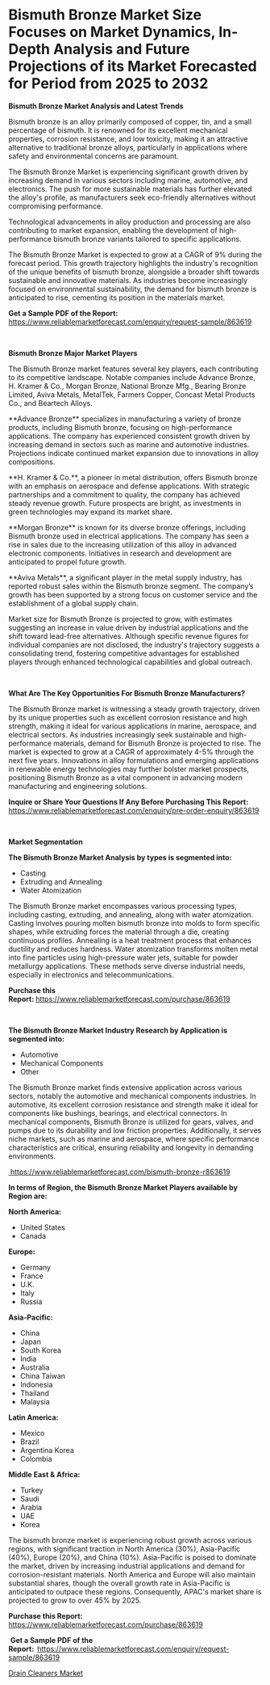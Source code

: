 <p><h1>Bismuth Bronze Market Size Focuses on Market Dynamics, In-Depth Analysis and Future Projections of its Market Forecasted for Period from 2025 to 2032</h1></p><p><strong>Bismuth Bronze Market Analysis and Latest Trends</strong></p>
<p><p>Bismuth bronze is an alloy primarily composed of copper, tin, and a small percentage of bismuth. It is renowned for its excellent mechanical properties, corrosion resistance, and low toxicity, making it an attractive alternative to traditional bronze alloys, particularly in applications where safety and environmental concerns are paramount. </p><p>The Bismuth Bronze Market is experiencing significant growth driven by increasing demand in various sectors including marine, automotive, and electronics. The push for more sustainable materials has further elevated the alloy's profile, as manufacturers seek eco-friendly alternatives without compromising performance. </p><p>Technological advancements in alloy production and processing are also contributing to market expansion, enabling the development of high-performance bismuth bronze variants tailored to specific applications. </p><p>The Bismuth Bronze Market is expected to grow at a CAGR of 9% during the forecast period. This growth trajectory highlights the industry's recognition of the unique benefits of bismuth bronze, alongside a broader shift towards sustainable and innovative materials. As industries become increasingly focused on environmental sustainability, the demand for bismuth bronze is anticipated to rise, cementing its position in the materials market.</p></p>
<p><strong>Get a Sample PDF of the Report:&nbsp;</strong> <a href="https://www.reliablemarketforecast.com/enquiry/request-sample/863619?utm_campaign=2732&utm_medium=2&utm_source=Github&utm_content=ia&utm_term=01042025&utm_id=bismuth-bronze">https://www.reliablemarketforecast.com/enquiry/request-sample/863619</a></p>
<p>&nbsp;</p>
<p><strong>Bismuth Bronze Major Market Players</strong></p>
<p><p>The Bismuth Bronze market features several key players, each contributing to its competitive landscape. Notable companies include Advance Bronze, H. Kramer & Co., Morgan Bronze, National Bronze Mfg., Bearing Bronze Limited, Aviva Metals, MetalTek, Farmers Copper, Concast Metal Products Co., and Beartech Alloys.</p><p>**Advance Bronze** specializes in manufacturing a variety of bronze products, including Bismuth bronze, focusing on high-performance applications. The company has experienced consistent growth driven by increasing demand in sectors such as marine and automotive industries. Projections indicate continued market expansion due to innovations in alloy compositions.</p><p>**H. Kramer & Co.**, a pioneer in metal distribution, offers Bismuth bronze with an emphasis on aerospace and defense applications. With strategic partnerships and a commitment to quality, the company has achieved steady revenue growth. Future prospects are bright, as investments in green technologies may expand its market share.</p><p>**Morgan Bronze** is known for its diverse bronze offerings, including Bismuth bronze used in electrical applications. The company has seen a rise in sales due to the increasing utilization of this alloy in advanced electronic components. Initiatives in research and development are anticipated to propel future growth.</p><p>**Aviva Metals**, a significant player in the metal supply industry, has reported robust sales within the Bismuth bronze segment. The company’s growth has been supported by a strong focus on customer service and the establishment of a global supply chain.</p><p>Market size for Bismuth Bronze is projected to grow, with estimates suggesting an increase in value driven by industrial applications and the shift toward lead-free alternatives. Although specific revenue figures for individual companies are not disclosed, the industry's trajectory suggests a consolidating trend, fostering competitive advantages for established players through enhanced technological capabilities and global outreach.</p></p>
<p>&nbsp;</p>
<p><strong>What Are The Key Opportunities For Bismuth Bronze Manufacturers?</strong></p>
<p><p>The Bismuth Bronze market is witnessing a steady growth trajectory, driven by its unique properties such as excellent corrosion resistance and high strength, making it ideal for various applications in marine, aerospace, and electrical sectors. As industries increasingly seek sustainable and high-performance materials, demand for Bismuth Bronze is projected to rise. The market is expected to grow at a CAGR of approximately 4-5% through the next five years. Innovations in alloy formulations and emerging applications in renewable energy technologies may further bolster market prospects, positioning Bismuth Bronze as a vital component in advancing modern manufacturing and engineering solutions.</p></p>
<p><strong>Inquire or Share Your Questions If Any Before Purchasing This Report:</strong> <a href="https://www.reliablemarketforecast.com/enquiry/pre-order-enquiry/863619?utm_campaign=2732&utm_medium=2&utm_source=Github&utm_content=ia&utm_term=01042025&utm_id=bismuth-bronze">https://www.reliablemarketforecast.com/enquiry/pre-order-enquiry/863619</a></p>
<p>&nbsp;</p>
<p><strong>Market Segmentation</strong></p>
<p><strong>The Bismuth Bronze Market Analysis by types is segmented into:</strong></p>
<p><ul><li>Casting</li><li>Extruding and Annealing</li><li>Water Atomization</li></ul></p>
<p><p>The Bismuth Bronze market encompasses various processing types, including casting, extruding, and annealing, along with water atomization. Casting involves pouring molten bismuth bronze into molds to form specific shapes, while extruding forces the material through a die, creating continuous profiles. Annealing is a heat treatment process that enhances ductility and reduces hardness. Water atomization transforms molten metal into fine particles using high-pressure water jets, suitable for powder metallurgy applications. These methods serve diverse industrial needs, especially in electronics and telecommunications.</p></p>
<p><strong>Purchase this Report:&nbsp;</strong><a href="https://www.reliablemarketforecast.com/purchase/863619?utm_campaign=2732&utm_medium=2&utm_source=Github&utm_content=ia&utm_term=01042025&utm_id=bismuth-bronze">https://www.reliablemarketforecast.com/purchase/863619</a></p>
<p>&nbsp;</p>
<p><strong>The Bismuth Bronze Market Industry Research by Application is segmented into:</strong></p>
<p><ul><li>Automotive</li><li>Mechanical Components</li><li>Other</li></ul></p>
<p><p>The Bismuth Bronze market finds extensive application across various sectors, notably the automotive and mechanical components industries. In automotive, its excellent corrosion resistance and strength make it ideal for components like bushings, bearings, and electrical connectors. In mechanical components, Bismuth Bronze is utilized for gears, valves, and pumps due to its durability and low friction properties. Additionally, it serves niche markets, such as marine and aerospace, where specific performance characteristics are critical, ensuring reliability and longevity in demanding environments.</p></p>
<p><a href="https://www.reliablemarketforecast.com/bismuth-bronze-r863619?utm_campaign=2732&utm_medium=2&utm_source=Github&utm_content=ia&utm_term=01042025&utm_id=bismuth-bronze">&nbsp;https://www.reliablemarketforecast.com/bismuth-bronze-r863619</a></p>
<p><strong>In terms of Region, the Bismuth Bronze Market Players available by Region are:</strong></p>
<p>
    <p> <strong> North America: </strong>
        <ul>
            <li>United States</li>
            <li>Canada</li>
        </ul>
        </p> 
    <p> <strong> Europe: </strong>
        <ul>
            <li>Germany</li>
            <li>France</li>
            <li>U.K.</li>
            <li>Italy</li>
            <li>Russia</li>
        </ul>
        </p> 
    <p> <strong> Asia-Pacific: </strong>
        <ul>
            <li>China</li>
            <li>Japan</li>
            <li>South Korea</li>
            <li>India</li>
            <li>Australia</li>
            <li>China Taiwan</li>
            <li>Indonesia</li>
            <li>Thailand</li>
            <li>Malaysia</li>
        </ul>
        </p> 
    <p> <strong> Latin America: </strong>
        <ul>
            <li>Mexico</li>
            <li>Brazil</li>
            <li>Argentina Korea</li>
            <li>Colombia</li>
        </ul>
        </p> 
    <p> <strong> Middle East & Africa: </strong>
        <ul>
            <li>Turkey</li>
            <li>Saudi</li>
            <li>Arabia</li>
            <li>UAE</li>
            <li>Korea</li>
        </ul>
    </p>
    </p>
<p><p>The bismuth bronze market is experiencing robust growth across various regions, with significant traction in North America (30%), Asia-Pacific (40%), Europe (20%), and China (10%). Asia-Pacific is poised to dominate the market, driven by increasing industrial applications and demand for corrosion-resistant materials. North America and Europe will also maintain substantial shares, though the overall growth rate in Asia-Pacific is anticipated to outpace these regions. Consequently, APAC's market share is projected to grow to over 45% by 2025.</p></p>
<p><strong>Purchase this Report: </strong><a href="https://www.reliablemarketforecast.com/purchase/863619?utm_campaign=2732&utm_medium=2&utm_source=Github&utm_content=ia&utm_term=01042025&utm_id=bismuth-bronze">https://www.reliablemarketforecast.com/purchase/863619</a></p>
<p>&nbsp;<strong>Get a Sample PDF of the Report:&nbsp;&nbsp;</strong><a href="https://www.reliablemarketforecast.com/enquiry/request-sample/863619?utm_campaign=2732&utm_medium=2&utm_source=Github&utm_content=ia&utm_term=01042025&utm_id=bismuth-bronze">https://www.reliablemarketforecast.com/enquiry/request-sample/863619</a></p>
<p><strong></strong></p>
<p><p><a href="https://github.com/pimanoruman/Market-Research-Report-List-1/blob/main/drain-cleaners-market.md?utm_campaign=2732&utm_medium=2&utm_source=Github&utm_content=ia&utm_term=01042025&utm_id=bismuth-bronze">Drain Cleaners Market</a></p></p>